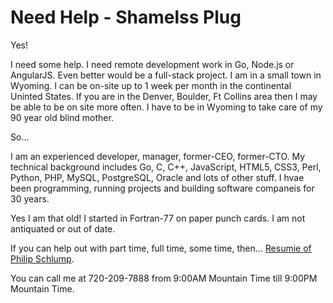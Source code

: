 # Need Help - Shamelss Plug

Yes!

I need some help.  I need remote development work in Go, Node.js
or AngularJS.  Even better would be a full-stack project.  I am in
a small town in Wyoming.  I can be on-site up to 1 week per month
in the continental Uninted States.   If you are in the Denver,
Boulder, Ft Collins area then I may be able to be on site more
often.  I have to be in Wyoming to take care of my 90 year old blind
mother.

So...

I am an experienced developer, manager, former-CEO, former-CTO.  My
technical background includes Go, C, C++, JavaScript, HTML5, CSS3,
Perl, Python, PHP, MySQL, PostgreSQL, Oracle and lots of other
stuff.  I hvae been programming, running projects and building
software companeis for 30 years.

Yes I am that old!  I started in Fortran-77 on paper punch cards.
I am not antiquated or out of date.

If you can help out with part time, full time, some time, then...
[Resumie of Philip Schlump](http://www.pschlump.com/resumie.html).

You can call me at 720-209-7888 from 9:00AM Mountain Time till
9:00PM Mountain Time.

